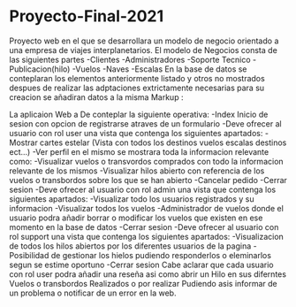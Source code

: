 # Proyecto-Final-2021
Proyecto web en el que se desarrollara un modelo de negocio orientado a una empresa de viajes interplanetarios.
El modelo de Negocios consta de las siguientes partes
-Clientes
-Administradores
-Soporte Tecnico
-Publicacion(hilo)
-Vuelos
-Naves
-Escalas
En la base de datos se conteplaran los elementos anteriormente listado y otros no mostrados despues de realizar las adptaciones extrictamente necesarias para su creacion se añadiran datos a la misma Markup :

La aplicaion Web a De conteplar la siguiente operativa:
-Index Inicio de sesion con opcion de registrarse atraves de un formulario
-Deve ofrecer al usuario con rol user una vista que contenga los siguientes apartados:
  -Mostrar cartes estelar (Vista con todos los destinos vuelos escalas destinos ect...)
  -Ver perfil en el mismo se mostrara toda la informacion relevante como:
    -Visualizar vuelos o transvordos comprados con todo la informacion relevante de los mismos
    -Visualizar hilos abierto con referencia de los vuelos o transbordos sobre los que se han abierto
    -Cancelar pedido
 -Cerrar sesion
-Deve ofrecer al usuario con rol admin una vista que contenga los siguientes apartados:
 -Visualizar todo los usuarios registrados y su informacion
 -Visualizar todos los vuelos
 -Administrador de vuelos donde el usuario podra añadir borrar o modificar los vuelos que existen en ese momento en la base de datos
 -Cerrar sesion
-Deve ofrecer al usuario con rol support una vista que contenga los siguientes apartados:
 -Visualizacion de todos los hilos abiertos por los diferentes usuarios de la pagina
 -Posibilidad de gestionar los hielos pudiendo responderlos o eleminarlos segun se estime oportuno
 -Cerrar sesion
Cabe aclarar que cada usuario con rol user podra añadir una reseña asi como abrir un Hilo en sus diferntes Vuelos o transbordos Realizados o por realizar
Pudiendo asis informar de un problema o notificar de un error en la web.
